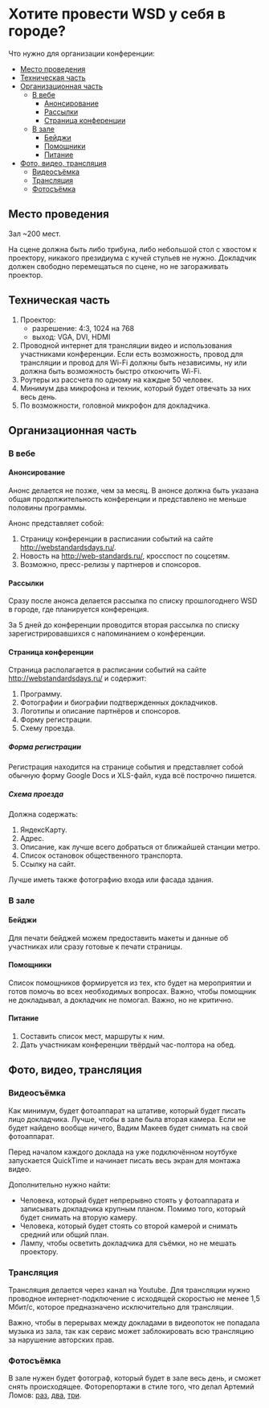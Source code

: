 # Хотите провести WSD у себя в городе?

Что нужно для организации конференции:

* [Место проведения](#Место-проведения)
* [Техническая часть](#Техническая-часть)
* [Организационная часть](#Организационная-часть)
    * [В вебе](#В-вебе)
        * [Анонсирование](#Анонсирование)
        * [Рассылки](#Рассылки) 
        * [Страница конференции](#Страница-конференции)
    * [В зале](#В-зале)
        * [Бейджи](#Бейджи)
        * [Помощники](#Помощники)
        * [Питание](#Питание)
* [Фото, видео, трансляция](#%D0%A4%D0%BE%D1%82%D0%BE-%D0%B2%D0%B8%D0%B4%D0%B5%D0%BE-%D1%82%D1%80%D0%B0%D0%BD%D1%81%D0%BB%D1%8F%D1%86%D0%B8%D1%8F)
    * [Видеосъёмка](#Видеосъёмка)   
    * [Трансляция](#Трансляция)
    * [Фотосъёмка](#Фотосъёмка)

## Место проведения 

Зал ~200 мест.

На сцене должна быть либо трибуна, либо небольшой стол с хвостом к проектору, никакого президиума с кучей стульев не нужно. Докладчик должен свободно перемещаться по сцене, но не загораживать проектор.

## Техническая часть

1. Проектор: 
      * разрешение: 4:3, 1024 на 768
      * выход: VGA, DVI, HDMI
2. Проводной интернет для трансляции видео и использования участниками конференции. Если есть возможность, провод для трансляции и провод для Wi-Fi должны быть независимы, ну или должна быть возможность быстро откоючить Wi-Fi.
3. Роутеры из рассчета по одному на каждые 50 человек.
3. Минимум два микрофона  и техник, который будет отвечать за них весь день.
4. По возможности, головной микрофон для докладчика.

## Организационная часть

### В вебе

#### Анонсирование

Анонс делается не позже, чем за месяц. В анонсе должна быть указана общая продолжительность конференции и представлено не меньше половины программы.

Анонс представляет собой:

1. Страницу конференции в расписании событий на сайте http://webstandardsdays.ru/.
2. Новость на http://web-standards.ru/, кросспост по соцсетям.
3. Возможно, пресс-релизы у партнеров и спонсоров.

#### Рассылки

Сразу после анонса делается рассылка по списку прошлогоднего WSD в городе, где планируется конференция. 

За 5 дней до конференции проводится вторая рассылка по списку зарегистрировавшихся с напоминанием о конференции.

#### Страница конференции

Страница располагается в расписании событий на сайте http://webstandardsdays.ru/ и содержит: 

1. Программу.
2. Фотографии и биографии подтвержденных докладчиков.
3. Логотипы и описание партнёров и спонсоров.
4. Форму регистрации.
5. Схему проезда.


##### Форма регистрации

Регистрация находится на странице события и представляет собой обычную форму Google Docs и XLS-файл, куда всё построчно пишется.

##### Схема проезда

Должна содержать:

1. ЯндексКарту.
2. Адрес.
3. Описание, как лучше всего добраться от ближайшей станции метро.
4. Список остановок общественного транспорта.
5. Ссылку на сайт.

Лучше иметь также фотографию входа или фасада здания.

### В зале

#### Бейджи

Для печати бейджей можем предоставить макеты и данные об участниках или сразу готовые к печати страницы.

#### Помощники

Список помощников формируется из тех, кто будет на мероприятии и готов помочь во всех необходимых вопросах. Важно, чтобы помощник не докладывал, а докладчик не помогал. Важно, но не критично.

#### Питание

1. Составить список мест, маршруты к ним.
2. Дать участникам конференции твёрдый час-полтора на обед.

## Фото, видео, трансляция

### Видеосъёмка

Как минимум, будет фотоаппарат на штативе, который будет писать лицо докладчика. Лучше, чтобы в зале была вторая камера. Если не будет найдено вообще ничего, Вадим Макеев будет снимать на свой фотоаппарат.

Перед началом каждого доклада на уже подключённом ноутбуке запускается QuickTime и начинает писать весь экран для монтажа видео.

Дополнительно нужно найти:

* Человека, который будет непрерывно стоять у фотоаппарата и записывать докладчика крупным планом. Помимо того, который будет снимать на вторую камеру.
* Человека, который будет стоять со второй камерой и снимать средний или общий план.
* Лампу, чтобы осветить докладчика для съёмки, но не мешать проектору.

### Трансляция

Трансляция делается через канал на Youtube.
Для трансляции нужно проводное интернет-подключение с исходящей скоростью не менее 1,5 Мбит/с, которое предназначено исключительно для трансляции.

Важно, чтобы в перерывах между докладами в видеопоток не попадала музыка из зала, так как сервис может заблокировать всю трансляцию за нарушение авторских прав.

### Фотосъёмка

В зале нужен будет фотограф, который будет в зале весь день, и сможет снять происходящее. Фоторепортажи в стиле того, что делал Артемий Ломов: [раз](http://webhitech.ru/events/2012/wstdays-spb/), [два](http://webhitech.ru/events/2012/wstdays-yekaterinburg/), [три](http://webhitech.ru/events/2011/wstdays-moscow/).
